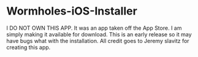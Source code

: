 Wormholes-iOS-Installer
=======================

I DO NOT OWN THIS APP. It was an app taken off the App Store. I am simply making it available for download. 
This is an early release so it may have bugs what with the installation. All credit goes to Jeremy slavitz for creating this app. 
